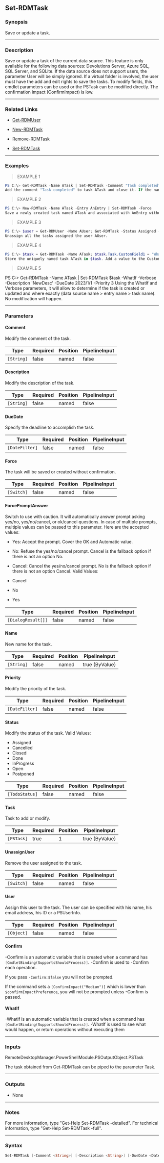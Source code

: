 Set-RDMTask
-----------

### Synopsis
Save or update a task.

---

### Description

Save or update a task of the current data source. This feature is only available for the following data sources: Devolutions Server, Azure SQL, SQL Server, and SQLite. If the data source does not support users, the parameter User will be simply ignored. If a virtual folder is involved, the user must have the add and edit rights to save the tasks. To modify fields, this cmdlet parameters can be used or the PSTask can be modified directly. The confirmation impact (ConfirmImpact) is low.

---

### Related Links
* [Get-RDMUser](Get-RDMUser)

* [New-RDMTask](New-RDMTask)

* [Remove-RDMTask](Remove-RDMTask)

* [Set-RDMTask](Set-RDMTask)

---

### Examples
> EXAMPLE 1

```PowerShell
PS C:\> Get-RDMTask -Name ATask | Set-RDMTask -Comment "Task completed" -Status Closed
Add the comment "Task completed" to task ATask and close it. If the name is not unique, all tasks named ATask will have the modifications.
```
> EXAMPLE 2

```PowerShell
PS C:\> New-RDMTask -Name ATask -Entry AnEntry | Set-RDMTask -Force
Save a newly created task named ATask and associated with AnEntry without any confirmation prompt.
```
> EXAMPLE 3

```PowerShell
PS C:\> $user = Get-RDMUser -Name AUser; Get-RDMTask -Status Assigned -User $user | Set-RDMTask -UnassignUser
Unassign all the tasks assigned the user AUser.
```
> EXAMPLE 4

```PowerShell
PS C:\> $task = Get-RDMTask -Name ATask; $task.Task.CustomField1 = "Whatever"; Set-RDMTask $task
Store the uniquely named task ATask in $task. Add a value to the CustomField1 and save the modification using the only positional parameter.
```
> EXAMPLE 5

PS C:\> Get-RDMTask -Name ATask | Set-RDMTask $task -WhatIf -Verbose -Description 'NewDesc' -DueDate 2023/1/1 -Priority 3
Using the WhatIf and Verbose parameters, it will allow to determine if the task is created or updated and where exactly (data source name > entry name > task name). No modification will happen.

---

### Parameters
#### **Comment**
Modify the comment of the task.

|Type      |Required|Position|PipelineInput|
|----------|--------|--------|-------------|
|`[String]`|false   |named   |false        |

#### **Description**
Modify the description of the task.

|Type      |Required|Position|PipelineInput|
|----------|--------|--------|-------------|
|`[String]`|false   |named   |false        |

#### **DueDate**
Specify the deadline to accomplish the task.

|Type          |Required|Position|PipelineInput|
|--------------|--------|--------|-------------|
|`[DateFilter]`|false   |named   |false        |

#### **Force**
The task will be saved or created without confirmation.

|Type      |Required|Position|PipelineInput|
|----------|--------|--------|-------------|
|`[Switch]`|false   |named   |false        |

#### **ForcePromptAnswer**
Switch to use with caution. It will automatically answer prompt asking yes/no, yes/no/cancel, or ok/cancel questions. In case of multiple prompts, multiple values can be passed to this parameter. Here are the accepted values:
* Yes: Accept the prompt. Cover the OK and Automatic value.
* No: Refuse the yes/no/cancel prompt. Cancel is the fallback option if there is not an option No.
* Cancel: Cancel the yes/no/cancel prompt. No is the fallback option if there is not an option Cancel.
Valid Values:

* Cancel
* No
* Yes

|Type              |Required|Position|PipelineInput|
|------------------|--------|--------|-------------|
|`[DialogResult[]]`|false   |named   |false        |

#### **Name**
New name for the task.

|Type      |Required|Position|PipelineInput |
|----------|--------|--------|--------------|
|`[String]`|false   |named   |true (ByValue)|

#### **Priority**
Modify the priority of the task.

|Type          |Required|Position|PipelineInput|
|--------------|--------|--------|-------------|
|`[DateFilter]`|false   |named   |false        |

#### **Status**
Modify the status of the task.
Valid Values:

* Assigned
* Cancelled
* Closed
* Done
* InProgress
* Open
* Postponed

|Type          |Required|Position|PipelineInput|
|--------------|--------|--------|-------------|
|`[TodoStatus]`|false   |named   |false        |

#### **Task**
Task to add or modify.

|Type      |Required|Position|PipelineInput |
|----------|--------|--------|--------------|
|`[PSTask]`|true    |1       |true (ByValue)|

#### **UnassignUser**
Remove the user assigned to the task.

|Type      |Required|Position|PipelineInput|
|----------|--------|--------|-------------|
|`[Switch]`|false   |named   |false        |

#### **User**
Assign this user to the task. The user can be specified with his name, his email address, his ID or a PSUserInfo.

|Type      |Required|Position|PipelineInput|
|----------|--------|--------|-------------|
|`[Object]`|false   |named   |false        |

#### **Confirm**
-Confirm is an automatic variable that is created when a command has ```[CmdletBinding(SupportsShouldProcess)]```.
-Confirm is used to -Confirm each operation.

If you pass ```-Confirm:$false``` you will not be prompted.

If the command sets a ```[ConfirmImpact("Medium")]``` which is lower than ```$confirmImpactPreference```, you will not be prompted unless -Confirm is passed.

#### **WhatIf**
-WhatIf is an automatic variable that is created when a command has ```[CmdletBinding(SupportsShouldProcess)]```.
-WhatIf is used to see what would happen, or return operations without executing them

---

### Inputs
RemoteDesktopManager.PowerShellModule.PSOutputObject.PSTask

The task obtained from Get-RDMTask can be piped to the parameter Task.

---

### Outputs
* None

---

### Notes
For more information, type "Get-Help Set-RDMTask -detailed". For technical information, type "Get-Help Set-RDMTask -full".

---

### Syntax
```PowerShell
Set-RDMTask [-Comment <String>] [-Description <String>] [-DueDate <DateFilter>] [-Force] [-Name <String>] [-Priority <DateFilter>] [-Status <Assigned | Cancelled | Closed | Done | InProgress | Open | Postponed>] [-Task] <PSTask> [-UnassignUser] [-User <Object>] [-ForcePromptAnswer <Cancel | No | Yes>] [-Confirm] [-WhatIf] [<CommonParameters>]
```
